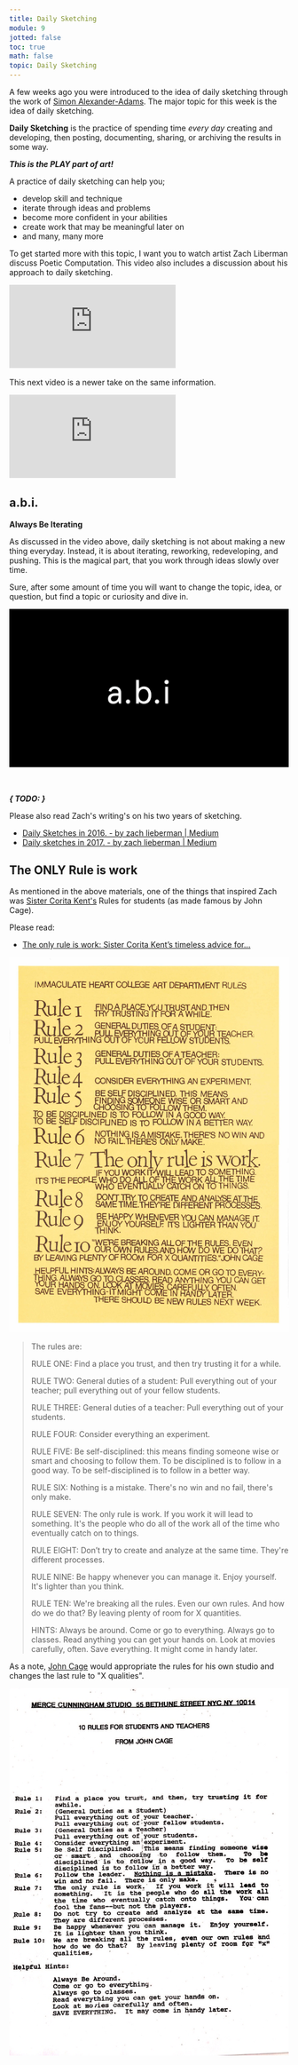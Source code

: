 ```yaml
---
title: Daily Sketching
module: 9
jotted: false
toc: true
math: false
topic: Daily Sketching
---
```


A few weeks ago you were introduced to the idea of daily sketching through the work of [Simon Alexander-Adams](https://www.simonaa.media). The major topic for this week is the idea of daily sketching.

**Daily Sketching** is the practice of spending time _every day_ creating and developing, then posting, documenting, sharing, or archiving the results in some way.

**_This is the PLAY part of art!_**

A practice of daily sketching can help you;

- develop skill and technique
- iterate through ideas and problems
- become more confident in your abilities
- create work that may be meaningful later on
- and many, many more

To get started more with this topic, I want you to watch artist Zach Liberman discuss Poetic Computation. This video also includes a discussion about his approach to daily sketching.

<div class="embed-responsive embed-responsive-16by9"><iframe class="embed-responsive-item" src="https://www.youtube.com/embed/bmztlO9_Wvo" frameborder="0" allow="accelerometer; autoplay; encrypted-media; gyroscope; picture-in-picture" allowfullscreen></iframe></div>

This next video is a newer take on the same information.

<div class="embed-responsive embed-responsive-16by9"><iframe class="embed-responsive-item" src="https://www.youtube.com/embed/mtWI6OFheVs" frameborder="0" allow="accelerometer; autoplay; encrypted-media; gyroscope; picture-in-picture" allowfullscreen></iframe></div>

## a.b.i.

**Always Be Iterating**

As discussed in the video above, daily sketching is not about making a new thing everyday. Instead, it is about iterating, reworking, redeveloping, and pushing. This is the magical part, that you work through ideas slowly over time.

Sure, after some amount of time you will want to change the topic, idea, or question, but find a topic or curiosity and dive in.

![a.b.i.](../imgs/abi.png "a.b.i.")

<br />


**_{ TODO: }_**

Please also read Zach's writing's on his two years of sketching.

- [Daily Sketches in 2016. - by zach lieberman | Medium](https://medium.com/@zachlieberman/daily-sketches-2016-28586d8f008e)
- [Daily sketches in 2017. - by zach lieberman | Medium](https://medium.com/@zachlieberman/daily-sketches-in-2017-1b4234b0615d)


## The ONLY Rule is work

As mentioned in the above materials, one of the things that inspired Zach was [Sister Corita Kent's](https://corita.org/about-corita) Rules for students (as made famous by John Cage).

Please read:

- [The only rule is work: Sister Corita Kent’s timeless advice for…](https://lectureinprogress.com/journal/corita-kent)

![Corita's rules for artists](../imgs/corita_rules_lectureinprogress.jpg "Corita's rules for artists")

> The rules are:
>
> RULE ONE: Find a place you trust, and then try trusting it for a while.
>
> RULE TWO: General duties of a student: Pull everything out of your teacher; pull everything out of your fellow students.
>
> RULE THREE: General duties of a teacher: Pull everything out of your students.
>
> RULE FOUR: Consider everything an experiment.
>
> RULE FIVE: Be self-disciplined: this means finding someone wise or smart and choosing to follow them. To be disciplined is to follow in a good way. To be self-disciplined is to follow in a better way.
>
> RULE SIX: Nothing is a mistake. There's no win and no fail, there's only make.
>
> RULE SEVEN: The only rule is work. If you work it will lead to something. It's the people who do all of the work all of the time who eventually catch on to things.
>
> RULE EIGHT: Don’t try to create and analyze at the same time. They're different processes.
>
> RULE NINE: Be happy whenever you can manage it. Enjoy yourself. It's lighter than you think.
>
> RULE TEN: We're breaking all the rules. Even our own rules. And how do we do that? By leaving plenty of room for X quantities.
>
> HINTS: Always be around. Come or go to everything. Always go to classes. Read anything you can get your hands on. Look at movies carefully, often. Save everything. It might come in handy later.

As a note, [John Cage](https://improvisedlife.com/2018/08/01/10-enduring-rules-creative-life-sister-corita-kent-john-cage/) would appropriate the rules for his own studio and changes the last rule to "X qualities".

![John Cage's Rules](../imgs/10-Rules-Sister-Corita-Kent-and-John-Cage.jpg "")
